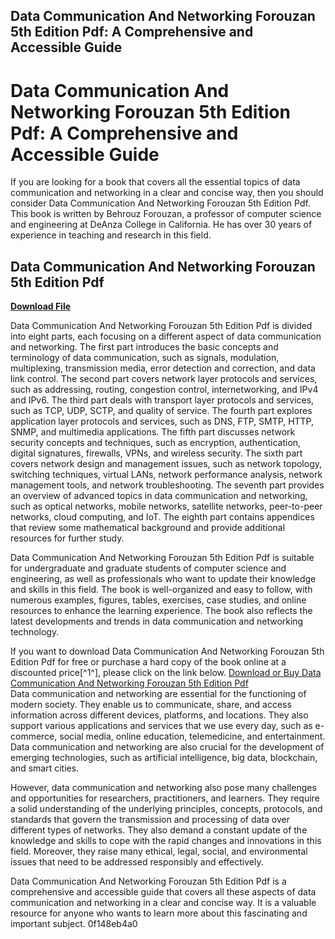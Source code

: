 ## Data Communication And Networking Forouzan 5th Edition Pdf: A Comprehensive and Accessible Guide

  
# Data Communication And Networking Forouzan 5th Edition Pdf: A Comprehensive and Accessible Guide
 
If you are looking for a book that covers all the essential topics of data communication and networking in a clear and concise way, then you should consider Data Communication And Networking Forouzan 5th Edition Pdf. This book is written by Behrouz Forouzan, a professor of computer science and engineering at DeAnza College in California. He has over 30 years of experience in teaching and research in this field.
 
## Data Communication And Networking Forouzan 5th Edition Pdf


[**Download File**](https://www.google.com/url?q=https%3A%2F%2Ftlniurl.com%2F2tLybl&sa=D&sntz=1&usg=AOvVaw1yyHX-ACl7S8-qb58xW33h)

 
Data Communication And Networking Forouzan 5th Edition Pdf is divided into eight parts, each focusing on a different aspect of data communication and networking. The first part introduces the basic concepts and terminology of data communication, such as signals, modulation, multiplexing, transmission media, error detection and correction, and data link control. The second part covers network layer protocols and services, such as addressing, routing, congestion control, internetworking, and IPv4 and IPv6. The third part deals with transport layer protocols and services, such as TCP, UDP, SCTP, and quality of service. The fourth part explores application layer protocols and services, such as DNS, FTP, SMTP, HTTP, SNMP, and multimedia applications. The fifth part discusses network security concepts and techniques, such as encryption, authentication, digital signatures, firewalls, VPNs, and wireless security. The sixth part covers network design and management issues, such as network topology, switching techniques, virtual LANs, network performance analysis, network management tools, and network troubleshooting. The seventh part provides an overview of advanced topics in data communication and networking, such as optical networks, mobile networks, satellite networks, peer-to-peer networks, cloud computing, and IoT. The eighth part contains appendices that review some mathematical background and provide additional resources for further study.
 
Data Communication And Networking Forouzan 5th Edition Pdf is suitable for undergraduate and graduate students of computer science and engineering, as well as professionals who want to update their knowledge and skills in this field. The book is well-organized and easy to follow, with numerous examples, figures, tables, exercises, case studies, and online resources to enhance the learning experience. The book also reflects the latest developments and trends in data communication and networking technology.
 
If you want to download Data Communication And Networking Forouzan 5th Edition Pdf for free or purchase a hard copy of the book online at a discounted price[^1^], please click on the link below.
 [Download or Buy Data Communication And Networking Forouzan 5th Edition Pdf](https://books.google.com/books/about/Data_Communications_and_Networking.html?id=yMSbngEACAAJ)  
Data communication and networking are essential for the functioning of modern society. They enable us to communicate, share, and access information across different devices, platforms, and locations. They also support various applications and services that we use every day, such as e-commerce, social media, online education, telemedicine, and entertainment. Data communication and networking are also crucial for the development of emerging technologies, such as artificial intelligence, big data, blockchain, and smart cities.
 
However, data communication and networking also pose many challenges and opportunities for researchers, practitioners, and learners. They require a solid understanding of the underlying principles, concepts, protocols, and standards that govern the transmission and processing of data over different types of networks. They also demand a constant update of the knowledge and skills to cope with the rapid changes and innovations in this field. Moreover, they raise many ethical, legal, social, and environmental issues that need to be addressed responsibly and effectively.
 
Data Communication And Networking Forouzan 5th Edition Pdf is a comprehensive and accessible guide that covers all these aspects of data communication and networking in a clear and concise way. It is a valuable resource for anyone who wants to learn more about this fascinating and important subject.
 0f148eb4a0
